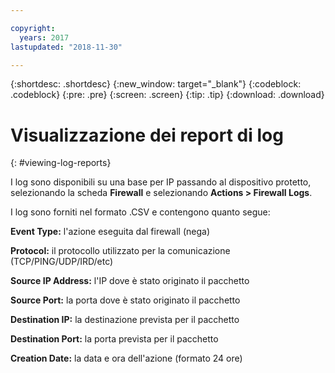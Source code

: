 ```yaml
---

copyright:
  years: 2017
lastupdated: "2018-11-30"

---
```


{:shortdesc: .shortdesc}
{:new_window: target="_blank"}
{:codeblock: .codeblock}
{:pre: .pre}
{:screen: .screen}
{:tip: .tip}
{:download: .download}

# Visualizzazione dei report di log
{: #viewing-log-reports}

I log sono disponibili su una base per IP passando al dispositivo protetto, selezionando la scheda **Firewall** e selezionando **Actions > Firewall Logs**. 

I log sono forniti nel formato .CSV e contengono quanto segue:

**Event Type:** l'azione eseguita dal firewall (nega)

**Protocol:** il protocollo utilizzato per la comunicazione (TCP/PING/UDP/IRD/etc)

**Source IP Address:** l'IP dove è stato originato il pacchetto

**Source Port:** la porta dove è stato originato il pacchetto

**Destination IP:** la destinazione prevista per il pacchetto

**Destination Port:** la porta prevista per il pacchetto

**Creation Date:** la data e ora dell'azione (formato 24 ore)
